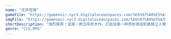 ```yaml
---
name: "无声狂啸"
gameFile: "https://gamenoir.nyc3.digitaloceanspaces.com/%E6%97%A0%E5%A3%B0%E7%8B%82%E5%95%B8/scream.zip"
imgFile: "https://gamenoir.nyc3.digitaloceanspaces.com/%E6%97%A0%E5%A3%B0%E7%8B%82%E5%95%B8/original.webp"
shortDescription: "强烈推荐！这是一款当年的大作，它给玩家一种奇妙体验和震撼让人难以言喻"
genre: "CLS,RPG"
---
```

